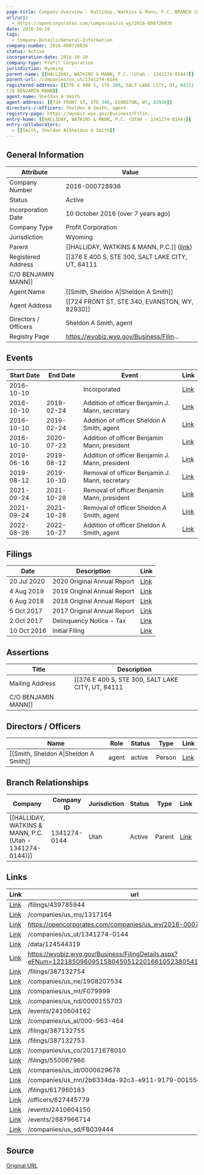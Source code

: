 ```yaml
---
page-title: Company Overview - Halliday, Watkins & Mann, P.C. BRANCH (Wyoming - 2016-000728936)
url/uri:
  - https://opencorporates.com/companies/us_wy/2016-000728936
date: 2016-10-10
tags:
  - Company-Details/General-Information
company-number: 2016-000728936
status: Active
incorporation-date: 2016-10-10
company-type: Profit Corporation
jurisdiction: Wyoming
parent-name: [[HALLIDAY, WATKINS & MANN, P.C. (Utah - 1341274-0144)]]
parent-url: /companies/us_ut/1341274-0144
registered-address: [[376 E 400 S, STE 300, SALT LAKE CITY, UT, 84111
C/O BENJAMIN MANN]]
agent-name: Sheldon A Smith
agent-address: [[724 FRONT ST, STE 340, EVANSTON, WY, 82930]]
directors-/-officers: Sheldon A Smith, agent
registry-page: https://wyobiz.wyo.gov/Business/Filin...
entry-home: [[HALLIDAY, WATKINS & MANN, P.C. (UTAH - 1341274-0144)]]
entry-collaborators:
  - [[Smith, Sheldon A|Sheldon A Smith]]
---
```


## General Information
| Attribute          | Value                                       |
|--------------------|---------------------------------------------|
| Company Number     | 2016-000728936                              |
| Status             | Active                                      |
| Incorporation Date | 10 October 2016 (over 7 years ago)          |
| Company Type       | Profit Corporation                          |
| Jurisdiction       | Wyoming                                     |
| Parent             | [[HALLIDAY, WATKINS & MANN, P.C.]] ([link](/companies/us_ut/1341274-0144)) |
| Registered Address | [[376 E 400 S, STE 300, SALT LAKE CITY, UT, 84111
C/O BENJAMIN MANN]] |
| Agent Name         | [[Smith, Sheldon A\|Sheldon A Smith]]       |
| Agent Address      | [[724 FRONT ST, STE 340, EVANSTON, WY, 82930]] |
| Directors / Officers | Sheldon A Smith, agent                      |
| Registry Page      | https://wyobiz.wyo.gov/Business/Filin...    |

## Events

| Start Date | End Date   | Event                                                   | Link |
|------------|------------|-------------------------------------------------------|------|
| 2016-10-10 |            | Incorporated                                            | [Link](https://opencorporates.com/events/228831677) |
| 2016-10-10 | 2019-02-24 | Addition of officer Benjamin J. Mann, secretary         | [Link](https://opencorporates.com/events/228831653) |
| 2016-10-10 | 2019-02-24 | Addition of officer Sheldon A Smith, agent              | [Link](https://opencorporates.com/events/228831641) |
| 2016-10-10 | 2020-07-23 | Addition of officer Benjamin Mann, president            | [Link](https://opencorporates.com/events/1832620226) |
| 2019-06-16 | 2019-08-12 | Addition of officer Benjamin J. Mann, president         | [Link](https://opencorporates.com/events/1560164855) |
| 2019-08-12 | 2019-10-10 | Removal of officer Benjamin J. Mann, secretary          | [Link](https://opencorporates.com/events/1643005001) |
| 2021-09-24 | 2021-10-28 | Removal of officer Benjamin Mann, president             | [Link](https://opencorporates.com/events/2410604162) |
| 2021-09-24 | 2021-10-28 | Removal of officer Sheldon A Smith, agent               | [Link](https://opencorporates.com/events/2410604150) |
| 2022-08-26 | 2022-10-27 | Addition of officer Sheldon A Smith, agent              | [Link](https://opencorporates.com/events/2687966714) |

## Filings
| Date        | Description                    | Link |
|-------------|--------------------------------|-------|
| 20 Jul 2020 | 2020 Original Annual Report    | [Link](https://opencorporates.com/filings/617960183) |
| 4 Aug 2019  | 2019 Original Annual Report    | [Link](https://opencorporates.com/filings/550067966) |
| 6 Aug 2018  | 2018 Original Annual Report    | [Link](https://opencorporates.com/filings/439785944) |
| 5 Oct 2017  | 2017 Original Annual Report    | [Link](https://opencorporates.com/filings/387132753) |
| 2 Oct 2017  | Delinquency Notice - Tax       | [Link](https://opencorporates.com/filings/387132754) |
| 10 Oct 2016 | Initial Filing                 | [Link](https://opencorporates.com/filings/387132755) |

## Assertions
| Title               | Description                                             |
|---------------------|---------------------------------------------------------|
| Mailing Address     | [[376 E 400 S, STE 300, SALT LAKE CITY, UT, 84111
C/O BENJAMIN MANN]] |

## Directors / Officers
| Name                 | Role            | Status     | Type        | Link |
|----------------------|-----------------|------------|-------------|------|
| [[Smith, Sheldon A\|Sheldon A Smith]] | agent           | active     | Person      | [Link](https://opencorporates.com/officers/627445779) |

## Branch Relationships
| Company                       | Company ID            | Jurisdiction         | Status   | Type       | Link                                | Start Date   | End Date     | Statement Link                      |
|--------------------------------|----------------------|----------------------|----------|------------|-------------------------------------|--------------|--------------|-------------------------------------|
| [[HALLIDAY, WATKINS & MANN, P.C. (Utah - 1341274-0144)]] | 1341274-0144         | Utah                 | Active   | Parent     | [Link](https://opencorporates.com/companies/us_ut/1341274-0144) | 24 Jan 1997  | N/A          | [Statement](https://opencorporates.com/statements/438896907) |

## Links
| Link   | url                            
|--------|--------------------------------|
| [Link](/filings/439785944) |/filings/439785944            |
| [Link](/companies/us_ms/1317164) |/companies/us_ms/1317164      |
| [Link](https://opencorporates.com/companies/us_wy/2016-000728936/filings) |https://opencorporates.com/companies/us_wy/2016-000728936/filings|
| [Link](/companies/us_ut/1341274-0144) |/companies/us_ut/1341274-0144 |
| [Link](/data/124544319) |/data/124544319               |
| [Link](https://wyobiz.wyo.gov/Business/FilingDetails.aspx?eFNum=122185096095158045051220166105238054185221031022) |https://wyobiz.wyo.gov/Business/FilingDetails.aspx?eFNum=122185096095158045051220166105238054185221031022|
| [Link](/filings/387132754) |/filings/387132754            |
| [Link](/companies/us_ne/1908207534) |/companies/us_ne/1908207534   |
| [Link](/companies/us_mt/F079999) |/companies/us_mt/F079999      |
| [Link](/companies/us_nd/0000155703) |/companies/us_nd/0000155703   |
| [Link](/events/2410604162) |/events/2410604162            |
| [Link](/companies/us_al/000-963-464) |/companies/us_al/000-963-464  |
| [Link](/filings/387132755) |/filings/387132755            |
| [Link](/filings/387132753) |/filings/387132753            |
| [Link](/companies/us_co/20171678010) |/companies/us_co/20171678010  |
| [Link](/filings/550067966) |/filings/550067966            |
| [Link](/companies/us_id/0000629678) |/companies/us_id/0000629678   |
| [Link](/companies/us_mn/2b6334da-92c3-e911-9179-00155d01b32c) |/companies/us_mn/2b6334da-92c3-e911-9179-00155d01b32c|
| [Link](/filings/617960183) |/filings/617960183            |
| [Link](/officers/627445779) |/officers/627445779           |
| [Link](/events/2410604150) |/events/2410604150            |
| [Link](/events/2687966714) |/events/2687966714            |
| [Link](/companies/us_sd/FB039444) |/companies/us_sd/FB039444     |

## Source
[Original URL](https://opencorporates.com/companies/us_wy/2016-000728936)
